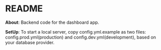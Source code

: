 # README

**About**: Backend code for the dashboard app.

**SetUp**: To start a local server, copy config.yml.example as two files: config.prod.yml(production) and 
config.dev.yml(development), based on your database provider. 
